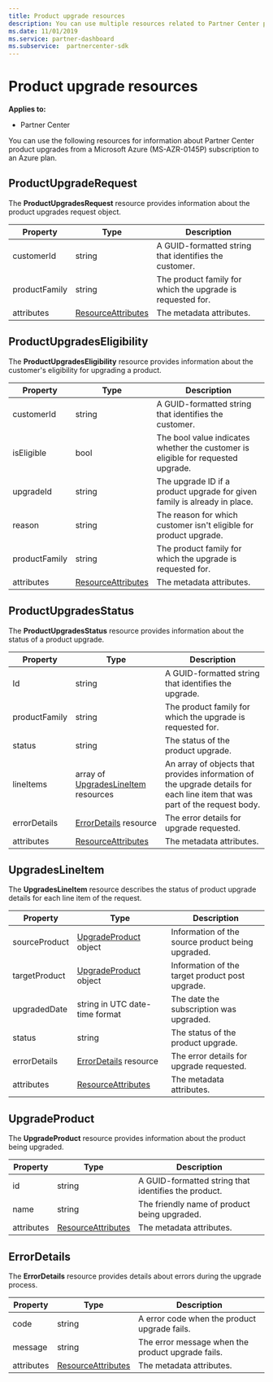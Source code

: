 ```yaml
---
title: Product upgrade resources
description: You can use multiple resources related to Partner Center product upgrades to an Azure plan. These include ProductUpgradeRequest, ProductUpgradesEligibility, ProductUpgradesStatus, UpgradesLineItem, UpgradeProduct and ErrorDetails.
ms.date: 11/01/2019
ms.service: partner-dashboard
ms.subservice:  partnercenter-sdk
---
```


# Product upgrade resources

**Applies to:**

- Partner Center

You can use the following resources for information about Partner Center product upgrades from a Microsoft Azure (MS-AZR-0145P) subscription to an Azure plan.

## ProductUpgradeRequest

The **ProductUpgradesRequest** resource provides information about the product upgrades request object.

| Property | Type | Description |
|----------------------|----------------------------------------------|----------------------------------------------------------------|
| customerId           | string                                       | A GUID-formatted string that identifies the customer. |
| productFamily        | string                                       | The product family for which the upgrade is requested for. |
| attributes           | [ResourceAttributes](utility-resources.md#resourceattributes) | The metadata attributes. |

## ProductUpgradesEligibility

The **ProductUpgradesEligibility** resource provides information about the customer's eligibility for upgrading a product.

| Property | Type | Description |
|----------------------|--------------------------------------------- |----------------------------------------------------------------|
| customerId           | string                                       | A GUID-formatted string that identifies the customer. |          | productFamily        | string                                       | The product family for which the upgrade is requested for. |
| isEligible           | bool                                         | The bool value indicates whether the customer is eligible for requested upgrade. |
| upgradeId            | string                                       | The upgrade ID if a product upgrade for given family is already in place. |
| reason               | string                                       | The reason for which customer isn't eligible for product upgrade. |
| productFamily        | string                                       | The product family for which the upgrade is requested for. |
| attributes           | [ResourceAttributes](utility-resources.md#resourceattributes) | The metadata attributes.

## ProductUpgradesStatus

The **ProductUpgradesStatus** resource provides information about the status of a product upgrade.

| Property | Type | Description |
|---------------------|----------------------------------------------------------------|-----------------------------------------------|
| Id                  | string                                                         | A GUID-formatted string that identifies the upgrade. |
| productFamily       | string                                                         | The product family for which the upgrade is requested for.
| status              | string                                                         | The status of the product upgrade.
| lineItems           | array of [UpgradesLineItem](#upgradeslineitem) resources       | An array of objects that provides information of the upgrade details for each line item that was part of the request body.
| errorDetails        | [ErrorDetails](#errordetails) resource                         | The error details for upgrade requested.
| attributes          | [ResourceAttributes](utility-resources.md#resourceattributes)  | The metadata attributes. |

## UpgradesLineItem

The **UpgradesLineItem** resource describes the status of product upgrade details for each line item of the request.

| Property | Type | Description |
|-----------------|-----------------------------------------------------|--------------------------------------------------------------|
| sourceProduct   | [UpgradeProduct](#upgradeproduct) object            | Information of the source product being upgraded. |
| targetProduct   | [UpgradeProduct](#upgradeproduct) object            | Information of the target product post upgrade. |
| upgradedDate    | string in UTC date-time format                      | The date the subscription was upgraded. |
| status          | string                                              | The status of the product upgrade. |
| errorDetails    | [ErrorDetails](#errordetails) resource              | The error details for upgrade requested. |
| attributes      | [ResourceAttributes](utility-resources.md#resourceattributes) | The metadata attributes.  |

## UpgradeProduct

The **UpgradeProduct** resource provides information about the product being upgraded.

| Property | Type |Description |
|----------------------|----------------------------------------------|----------------------------------------------------------------|
| id                   | string                                       | A GUID-formatted string that identifies the product. |
| name                 | string                                       | The friendly name of product being upgraded. |
| attributes           | [ResourceAttributes](utility-resources.md#resourceattributes) | The metadata attributes. |

## ErrorDetails

The **ErrorDetails** resource provides details about errors during the upgrade process.

| Property | Type | Description |
|-------------------------|----------------------------------------------|-------------------------------------------------------------|
| code                    | string                                       | A error code when the product upgrade fails. |
| message                 | string                                       | The error message when the product upgrade fails. |
| attributes              | [ResourceAttributes](utility-resources.md#resourceattributes) | The metadata attributes. |
